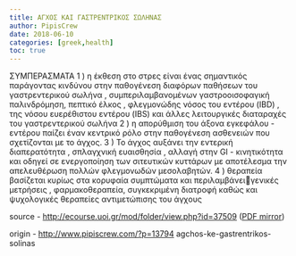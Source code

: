 ```yaml
---
title: ΑΓΧΟΣ ΚΑΙ ΓΑΣΤΡΕΝΤΡΙΚΟΣ ΣΩΛΗΝΑΣ
author: PipisCrew
date: 2018-06-10
categories: [greek,health]
toc: true
---
```


ΣΥΜΠΕΡΑΣΜΑΤΑ
1 ) η έκθεση στο στρες είναι ένας σημαντικός παράγοντας κινδύνου στην παθογένεση διαφόρων παθήσεων του γαστρεντερικού σωλήνα , συμπεριλαμβανομένων γαστροοισοφαγική παλινδρόμηση, πεπτικό έλκος , φλεγμονώδης νόσος του εντέρου (IBD) , της νόσου ευερέθιστου εντέρου (IBS) και άλλες λειτουργικές διαταραχές του γαστρεντερικού σωλήνα
2 ) η απορύθμιση του άξονα εγκεφάλου - εντέρου παίζει έναν κεντρικό ρόλο στην παθογένεση ασθενειών που σχετίζονται με το άγχος.
3 ) Το άγχος αυξάνει την εντερική διαπερατότητα , σπλαγχνική ευαισθησία , αλλαγή στην GI - κινητικότητα και οδηγεί σε ενεργοποίηση των σιτευτικών κυττάρων με αποτέλεσμα την απελευθέρωση πολλών φλεγμονωδών μεσολαβητών.
4 ) θεραπεία βασίζεται κυρίως στα κορυφαία συμπτώματα και περιλαμβάνειγενικές μετρήσεις , φαρμακοθεραπεία, συγκεκριμένη διατροφή καθώς και ψυχολογικές θεραπείες αντιμετώπισης του άγχους

source - http://ecourse.uoi.gr/mod/folder/view.php?id=37509 ([PDF mirror](http://docdroid.net/JBtJUiJ))

origin - http://www.pipiscrew.com/?p=13794 agchos-ke-gastrentrikos-solinas